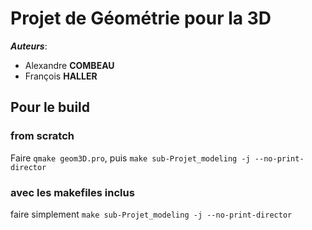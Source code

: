 # Projet de Géométrie pour la 3D

__*Auteurs*__:
* Alexandre __COMBEAU__
* François __HALLER__

## Pour le build

### from scratch

Faire `qmake geom3D.pro`, puis `make sub-Projet_modeling -j --no-print-director`

### avec les makefiles inclus

faire simplement `make sub-Projet_modeling -j --no-print-director`

